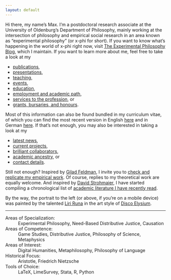 ```yaml
---
layout: default
---
```


Hi there, my name’s Max. I’m a postdoctoral research associate at the University of Oldenburg’s Department of Philosophy, mainly working at the intersection of philosophy and empirical social research in an area known as “experimental philosophy” (or x-phi for short). If you want to know what’s happening in the world of x-phi right now, visit [The Experimental Philosophy Blog](https://xphi.net/), which I maintain. If you want to learn more about me, feel free to take a look at my

+ [publications](./publications.md),
+ [presentations](./presentations.md),
+ [teaching](./teaching.md),
+ [events](./events.md),
+ [education](./education.md),
+ [employment and academic path](./employment.md),
+ [services to the profession](./services.md), or
+ [grants, bursaries, and honours](./financials.md).

Most of this information can also be found bundled in my curriculum vitae, of which you can find the most recent version in English [here](https://github.com/alephmembeth/curriculum-vitae/blob/main/english/cv_english.pdf) and in German [here](https://github.com/alephmembeth/curriculum-vitae/blob/main/german/cv_german.pdf). If that’s not enough, you may also be interested in taking a look at my

+ [latest news](./news.md),
+ [current projects](./projects.md),
+ [brilliant collaborators](./collaborators.md),
+ [academic ancestry](./ancestry.md), or
+ [contact details](./contact.md).

Still not enough? Inspired by [Gilad Feldman](https://mgto.org/check-me-replicate-me/), I invite you to [check and replicate my empirical work](./check.md). Of course, replies to my theoretical work are equally welcome. And inspired by [David Strohmaier](https://dstrohmaier.com/lists/), I have started compiling a chronological list of [academic literature I have recently read](./reading.md).

By the way, the portrait to the left (or above, if you’re on a mobile device) was painted by the talented [Liri Runa](https://linktr.ee/liri_runa) in the art style of [Disco Elysium](https://discoelysium.com/).

***

<dl>
   <dt>Areas of Specialization:</dt>
      <dd>Experimental Philosophy, Need-Based Distributive Justice, Causation</dd>
   <dt>Areas of Competence:</dt>
      <dd>Game Studies, Distributive Justice, Philosophy of Science, Metaphysics</dd>
   <dt>Areas of Interest:</dt>
      <dd>Digital Humanities, Metaphilosophy, Philosophy of Language</dd>
   <dt>Historical Focus:</dt>
      <dd>Aristotle, Friedrich Nietzsche</dd>
   <dt>Tools of Choice:</dt>
      <dd>LaTeX, LimeSurvey, Stata, R, Python</dd>
</dl>
